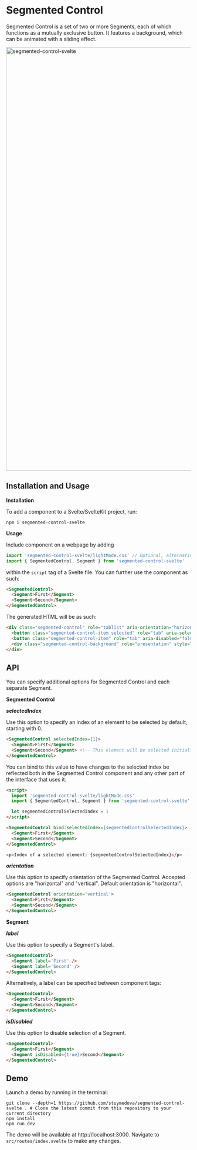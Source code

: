 # Segmented Control

Segmented Control is a set of two or more Segments, each of which functions as a mutually exclusive button. It features a background, which can be animated with a sliding effect.

<img width="1153" alt="segmented-control-svelte" src="https://user-images.githubusercontent.com/53351370/150729107-af17b189-4b81-42ec-8fda-985699180c8e.png">

## Installation and Usage

**Installation**

To add a component to a Svelte/SvelteKit project, run:
```shell
npm i segmented-control-svelte
```

**Usage**

Include component on a webpage by adding 
```js
import 'segmented-control-svelte/lightMode.css' // Optional, alternatively use darkMode.css or a custom stylesheet
import { SegmentedControl, Segment } from 'segmented-control-svelte'
```
within the `script` tag of a Svelte file. You can further use the component as such:

```html
<SegmentedControl>
  <Segment>First</Segment>
  <Segment>Second</Segment>
</SegmentedControl>
```

The generated HTML will be as such:

```html
<div class="segmented-control" role="tablist" aria-orientation="horizontal">
  <button class="segmented-control-item selected" role="tab" aria-selected="true" aria-disabled="false" tabindex="0">First</button>
  <button class="segmented-control-item" role="tab" aria-disabled="false" aria-selected="false" aria-disabled="false" tabindex="-1">Second</button>
  <div class="segmented-control-background" role="presentation" style="width: 75px; transform: translateX(2px);"></div>
</div>
```

## API

You can specify additional options for Segmented Control and each separate Segment.

**Segmented Control**

***selectedIndex***

Use this option to specify an index of an element to be selected by default, starting with 0.

```html
<SegmentedControl selectedIndex={1}>
  <Segment>First</Segment>
  <Segment>Second</Segment> <!-- This element will be selected initially -->
</SegmentedControl>
```

You can bind to this value to have changes to the selected index be reflected both in the Segmented Control component and any other part of the interface that uses it.

```html
<script>
  import 'segmented-control-svelte/lightMode.css'
  import { SegmentedControl, Segment } from 'segmented-control-svelte'

  let segmentedControlSelectedIndex = 1
</script>

<SegmentedControl bind:selectedIndex={segmentedControlSelectedIndex}>
  <Segment>First</Segment>
  <Segment>Second</Segment>
</SegmentedControl>

<p>Index of a selected element: {segmentedControlSelectedIndex}</p>
```

***orientation***

Use this option to specify orientation of the Segmented Control. Accepted options are "horizontal" and "vertical". Default orientation is "horizontal".

```html
<SegmentedControl orientation='vertical'>
  <Segment>First</Segment>
  <Segment>Second</Segment>
</SegmentedControl>
```

**Segment**

***label***

Use this option to specify a Segment's label.

```html
<SegmentedControl>
  <Segment label='First' />
  <Segment label='Second' />
</SegmentedControl>
```

Alternatively, a label can be specified between component tags:

```html
<SegmentedControl>
  <Segment>First</Segment>
  <Segment>Second</Segment>
</SegmentedControl>
```

***isDisabled***

Use this option to disable selection of a Segment.

```html
<SegmentedControl>
  <Segment>First</Segment>
  <Segment isDisabled={true}>Second</Segment>
</SegmentedControl>
```

## Demo

Launch a demo by running in the terminal:

```shell
git clone --depth=1 https://github.com/stuymedova/segmented-control-svelte . # Clone the latest commit from this repository to your current directory
npm install
npm run dev
```

The demo will be available at http://localhost:3000. Navigate to `src/routes/index.svelte` to make any changes.
